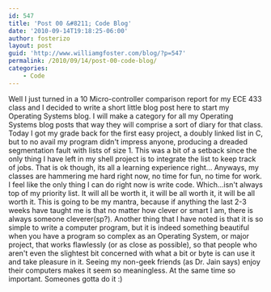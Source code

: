 ```yaml
---
id: 547
title: 'Post 00 &#8211; Code Blog'
date: '2010-09-14T19:18:25-06:00'
author: fosterizo
layout: post
guid: 'http://www.williamgfoster.com/blog/?p=547'
permalink: /2010/09/14/post-00-code-blog/
categories:
    - Code
---
```


Well I just turned in a 10 Micro-controller comparison report for my ECE 433 class and I decided to write a short little blog post here to start my Operating Systems blog. I will make a category for all my Operating Systems blog posts that way they will comprise a sort of diary for that class.
Today I got my grade back for the first easy project, a doubly linked list in C, but to no avail my program didn't impress anyone, producing a dreaded segmentation fault with lists of size 1. This was a bit of a setback since the only thing I have left in my shell project is to integrate the list to keep track of jobs. That is ok though, its all a learning experience right...
Anyways, my classes are hammering me hard right now, no time for fun, no time for work. I feel like the only thing I can do right now is write code. Which...isn't always top of my priority list.
It will all be worth it, it will be all worth it, it will be all worth it. This is going to be my mantra, because if anything the last 2-3 weeks have taught me is that no matter how clever or smart I am, there is always someone cleverer(sp?).
Another thing that I have noted is that it is so simple to write a computer program, but it is indeed something beautiful when you have a program so complex as an Operating System, or major project, that works flawlessly (or as close as possible), so that people who aren't even the slightest bit concerned with what a bit or byte is can use it and take pleasure in it. Seeing my non-geek friends (as Dr. Jain says) enjoy their computers makes it seem so meaningless. At the same time so important. Someones gotta do it :)